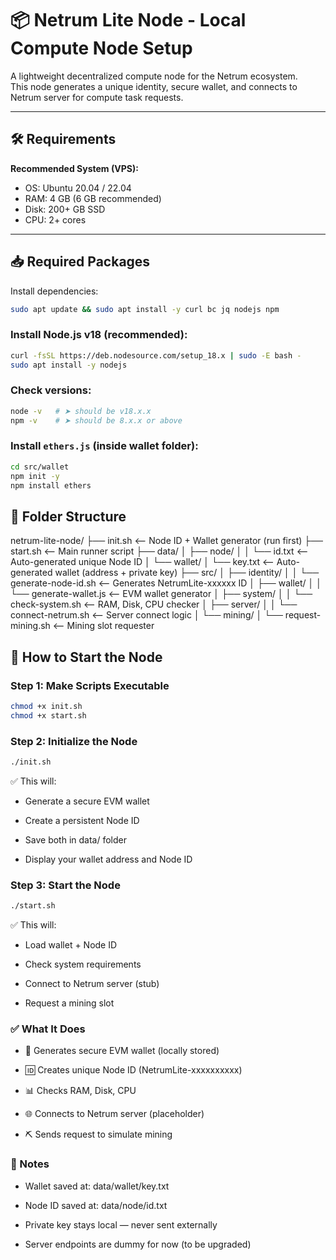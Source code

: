 # 📦 Netrum Lite Node - Local Compute Node Setup

A lightweight decentralized compute node for the Netrum ecosystem.  
This node generates a unique identity, secure wallet, and connects to Netrum server for compute task requests.

---

## 🛠️ Requirements

**Recommended System (VPS):**
- OS: Ubuntu 20.04 / 22.04
- RAM: 4 GB (6 GB recommended)
- Disk: 200+ GB SSD
- CPU: 2+ cores

---

## 📥 Required Packages

Install dependencies:

```bash
sudo apt update && sudo apt install -y curl bc jq nodejs npm
```

### Install Node.js v18 (recommended):

```bash
curl -fsSL https://deb.nodesource.com/setup_18.x | sudo -E bash -
sudo apt install -y nodejs
```

### Check versions:

```bash
node -v   # ➤ should be v18.x.x
npm -v    # ➤ should be 8.x.x or above
```

### Install `ethers.js` (inside wallet folder):

```bash
cd src/wallet
npm init -y
npm install ethers
```

## 🔧 Folder Structure

netrum-lite-node/
├── init.sh                      <-- Node ID + Wallet generator (run first)
├── start.sh                     <-- Main runner script
├── data/
│   ├── node/
│   │   └── id.txt               <-- Auto-generated unique Node ID
│   └── wallet/
│       └── key.txt              <-- Auto-generated wallet (address + private key)
├── src/
│   ├── identity/
│   │   └── generate-node-id.sh  <-- Generates NetrumLite-xxxxxx ID
│   ├── wallet/
│   │   └── generate-wallet.js   <-- EVM wallet generator
│   ├── system/
│   │   └── check-system.sh      <-- RAM, Disk, CPU checker
│   ├── server/
│   │   └── connect-netrum.sh    <-- Server connect logic
│   └── mining/
│       └── request-mining.sh    <-- Mining slot requester


## 🚀 How to Start the Node

### Step 1: Make Scripts Executable

```bash
chmod +x init.sh
chmod +x start.sh
```

### Step 2: Initialize the Node

```bash
./init.sh
```

✅ This will:

 - Generate a secure EVM wallet

 - Create a persistent Node ID

 - Save both in data/ folder

 - Display your wallet address and Node ID


### Step 3: Start the Node

```bash
./start.sh
```

✅ This will:

 - Load wallet + Node ID

 - Check system requirements

 - Connect to Netrum server (stub)

 - Request a mining slot


### ✅ What It Does

 - 🔐 Generates secure EVM wallet (locally stored)

 - 🆔 Creates unique Node ID (NetrumLite-xxxxxxxxxx)

 - 📊 Checks RAM, Disk, CPU

 - 🌐 Connects to Netrum server (placeholder)

 - ⛏️ Sends request to simulate mining


### 📁 Notes

 - Wallet saved at: data/wallet/key.txt

 - Node ID saved at: data/node/id.txt

 - Private key stays local — never sent externally

 - Server endpoints are dummy for now (to be upgraded)